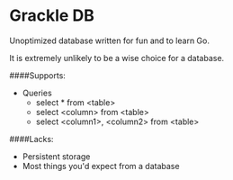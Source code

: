 # Grackle DB
Unoptimized database written for fun and to learn Go.

It is extremely unlikely to be a wise choice for a database.

####Supports:
* Queries
  * select * from &lt;table&gt;
  * select &lt;column&gt; from &lt;table&gt;
  * select &lt;column1&gt;, &lt;column2&gt; from &lt;table&gt;

####Lacks:
* Persistent storage
* Most things you'd expect from a database
